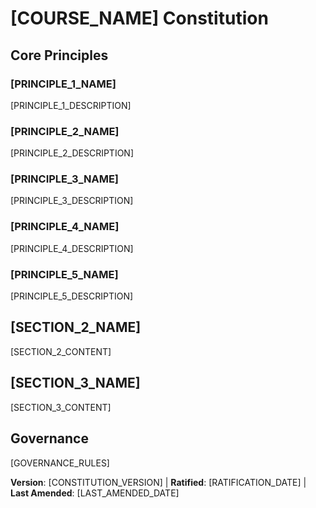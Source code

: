 # [COURSE_NAME] Constitution
<!-- Example: JavaScript Web Development Course Constitution, React Fundamentals Course Constitution, etc. -->

## Core Principles

### [PRINCIPLE_1_NAME]
<!-- Example: I. Hands-On Learning First -->
[PRINCIPLE_1_DESCRIPTION]
<!-- Example: Every concept starts with a hands-on coding exercise; Exercises must be self-contained, independently testable, with clear instructions; Clear learning objective required - no exercises just for practice sake -->

### [PRINCIPLE_2_NAME]
<!-- Example: II. Real-World Projects -->
[PRINCIPLE_2_DESCRIPTION]
<!-- Example: Every module builds toward a real-world project; Projects should solve actual problems students care about; Support both guided and independent project work -->

### [PRINCIPLE_3_NAME]
<!-- Example: III. Assessment-First (NON-NEGOTIABLE) -->
[PRINCIPLE_3_DESCRIPTION]
<!-- Example: Assessment-driven design mandatory: Learning objectives defined → Assessment created → Learning activities designed; Backward design strictly enforced -->

### [PRINCIPLE_4_NAME]
<!-- Example: IV. Accessibility Standards -->
[PRINCIPLE_4_DESCRIPTION]
<!-- Example: All content must meet WCAG 2.1 AA standards; Code examples must be screen-reader friendly; Provide multiple learning modalities (text, video, interactive) -->

### [PRINCIPLE_5_NAME]
<!-- Example: V. Student Engagement, VI. Progressive Complexity, VII. Practical Application -->
[PRINCIPLE_5_DESCRIPTION]
<!-- Example: Interactive elements required for engagement; Scaffolded learning approach; Or: Build complexity gradually; Or: Start simple, avoid overwhelming beginners -->

## [SECTION_2_NAME]
<!-- Example: Additional Constraints, Technology Requirements, Assessment Policies, etc. -->

[SECTION_2_CONTENT]
<!-- Example: JavaScript-focused tech stack, browser-based development, specific LMS requirements, etc. -->

## [SECTION_3_NAME]
<!-- Example: Instructional Workflow, Peer Review Process, Quality Gates, etc. -->

[SECTION_3_CONTENT]
<!-- Example: Peer review requirements, student feedback collection, content approval process, etc. -->

## Governance
<!-- Example: Constitution supersedes all other instructional practices; Amendments require documentation, approval, migration plan -->

[GOVERNANCE_RULES]
<!-- Example: All content/reviews must verify compliance; Complexity must be justified; Use [GUIDANCE_FILE] for ongoing course development guidance -->

**Version**: [CONSTITUTION_VERSION] | **Ratified**: [RATIFICATION_DATE] | **Last Amended**: [LAST_AMENDED_DATE]
<!-- Example: Version: 2.1.1 | Ratified: 2025-06-13 | Last Amended: 2025-07-16 -->